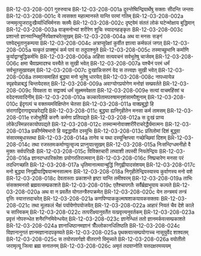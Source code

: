 BR-12-03-208-001  	गुरुरुवाच
BR-12-03-208-001a	दुरन्तेष्विन्द्रियार्थेषु सक्ताः सीदन्ति जन्तवः
BR-12-03-208-001c	ये त्वसक्ता महात्मानस्ते यान्ति परमां गतिम्
BR-12-03-208-002a	जन्ममृत्युजरादुःखैर्व्याधिभिर्मनसः क्लमैः
BR-12-03-208-002c	दृष्ट्वेमं संततं लोकं घटेन्मोक्षाय बुद्धिमान्
BR-12-03-208-003a	वाङ्मनोभ्यां शरीरेण शुचिः स्यादनहङ्कृतः
BR-12-03-208-003c	प्रशान्तो ज्ञानवान्भिक्षुर्निरपेक्षश्चरेत्सुखम्
BR-12-03-208-004a	अथ वा मनसः सङ्गं पश्येद्भूतानुकम्पया
BR-12-03-208-004c	अत्राप्युपेक्षां कुर्वीत ज्ञात्वा कर्मफलं जगत्
BR-12-03-208-005a	यत्कृतं प्राक्शुभं कर्म पापं वा तदुपाश्नुते
BR-12-03-208-005c	तस्माच्छुभानि कर्माणि कुर्याद्वाग्बुद्धिकर्मभिः
BR-12-03-208-006a	अहिंसा सत्यवचनं सर्वभूतेषु चार्जवम्
BR-12-03-208-006c	क्षमा चैवाप्रमादश्च यस्यैते स सुखी भवेत्
BR-12-03-208-007a	यश्चैनं परमं धर्मं सर्वभूतसुखावहम्
BR-12-03-208-007c	दुःखान्निःसरणं वेद स तत्त्वज्ञः सुखी भवेत्
BR-12-03-208-008a	तस्मात्समाहितं बुद्ध्या मनो भूतेषु धारयेत्
BR-12-03-208-008c	नापध्यायेन्न स्पृहयेन्नाबद्धं चिन्तयेदसत्
BR-12-03-208-009a	अवाग्योगप्रयोगेण मनोज्ञं सम्प्रवर्तते
BR-12-03-208-009c	विवक्षता वा सद्वाक्यं धर्मं सूक्ष्ममवेक्षता
BR-12-03-208-009e	सत्यां वाचमहिंस्रां च वदेदनपवादिनीम्
BR-12-03-208-010a	कल्कापेतामपरुषामनृशंसामपैशुनाम्
BR-12-03-208-010c	ईदृगल्पं च वक्तव्यमविक्षिप्तेन चेतसा
BR-12-03-208-011a	वाक्प्रबुद्धो हि संरागाद्विरागाद्व्याहरेद्यदि
BR-12-03-208-011c	बुद्ध्या ह्यनिगृहीतेन मनसा कर्म तामसम्
BR-12-03-208-011e	रजोभूतैर्हि करणैः कर्मणा प्रतिपद्यते
BR-12-03-208-012a	स दुःखं प्राप्य लोकेऽस्मिन्नरकायोपपद्यते
BR-12-03-208-012c	तस्मान्मनोवाक्शरीरैराचरेद्धैर्यमात्मनः
BR-12-03-208-013a	प्रकीर्णमेषभारो हि यद्वद्धार्येत दस्युभिः
BR-12-03-208-013c	प्रतिलोमां दिशं बुद्ध्वा संसारमबुधास्तथा
BR-12-03-208-014a	तानेव च यथा दस्यून्क्षिप्त्वा गच्छेच्छिवां दिशम्
BR-12-03-208-014c	तथा रजस्तमःकर्माण्युत्सृज्य प्राप्नुयात्सुखम्
BR-12-03-208-015a	निःसन्दिग्धमनीहो वै मुक्तः सर्वपरिग्रहैः
BR-12-03-208-015c	विविक्तचारी लघ्वाशी तपस्वी नियतेन्द्रियः
BR-12-03-208-016a	ज्ञानदग्धपरिक्लेशः प्रयोगरतिरात्मवान्
BR-12-03-208-016c	निष्प्रचारेण मनसा परं तदधिगच्छति
BR-12-03-208-017a	धृतिमानात्मवान्बुद्धिं निगृह्णीयादसंशयम्
BR-12-03-208-017c	मनो बुद्ध्या निगृह्णीयाद्विषयान्मनसात्मनः
BR-12-03-208-018a	निगृहीतेन्द्रियस्यास्य कुर्वाणस्य मनो वशे
BR-12-03-208-018c	देवतास्ताः प्रकाशन्ते हृष्टा यान्ति तमीश्वरम्
BR-12-03-208-019a	ताभिः संसक्तमनसो ब्रह्मवत्सम्प्रकाशते
BR-12-03-208-019c	एतैश्चापगतैः सर्वैर्ब्रह्मभूयाय कल्पते
BR-12-03-208-020a	अथ वा न प्रवर्तेत योगतन्त्रैरुपक्रमेत्
BR-12-03-208-020c	येन तन्त्रमयं तन्त्रं वृत्तिः स्यात्तत्तदाचरेत्
BR-12-03-208-021a	कणपिण्याककुल्माषशाकयावकसक्तवः
BR-12-03-208-021c	तथा मूलफलं भैक्षं पर्यायेणोपयोजयेत्
BR-12-03-208-022a	आहारं नियतं चैव देशे काले च सात्त्विकम्
BR-12-03-208-022c	तत्परीक्ष्यानुवर्तेत यत्प्रवृत्त्यनुवर्तकम्
BR-12-03-208-023a	प्रवृत्तं नोपरुन्धेत शनैरग्निमिवेन्धयेत्
BR-12-03-208-023c	ज्ञानेन्धितं ततो ज्ञानमर्कवत्सम्प्रकाशते
BR-12-03-208-024a	ज्ञानाधिष्ठानमज्ञानं त्रीँल्लोकानधितिष्ठति
BR-12-03-208-024c	विज्ञानानुगतं ज्ञानमज्ञानादपकृष्यते
BR-12-03-208-025a	पृथक्त्वात्सम्प्रयोगाच्च नासूयुर्वेद शाश्वतम्
BR-12-03-208-025c	स तयोरपवर्गज्ञो वीतरागो विमुच्यते
BR-12-03-208-026a	वयोतीतो जरामृत्यू जित्वा ब्रह्म सनातनम्
BR-12-03-208-026c	अमृतं तदवाप्नोति यत्तदक्षरमव्ययम्

